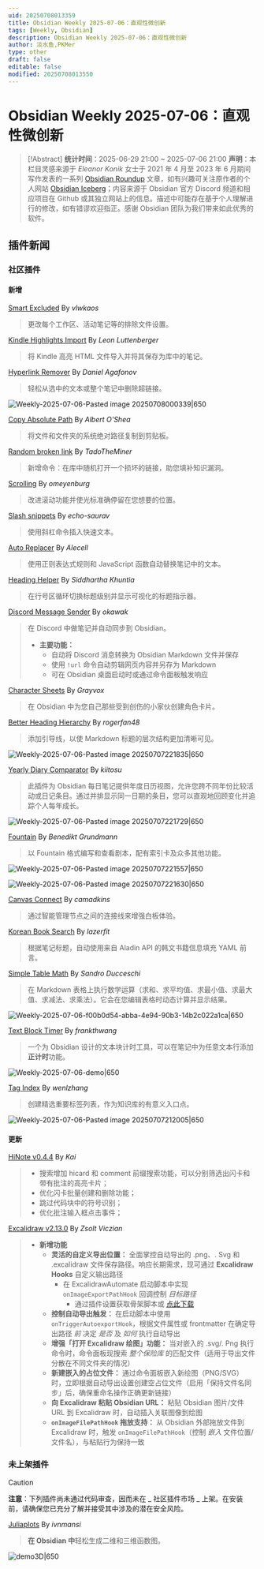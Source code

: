 ```yaml
---
uid: 20250708013359
title: Obsidian Weekly 2025-07-06：直观性微创新
tags: [Weekly, Obsidian]
description: Obsidian Weekly 2025-07-06：直观性微创新
author: 淡水鱼,PKMer
type: other
draft: false
editable: false
modified: 20250708013550
---
```


# Obsidian Weekly 2025-07-06：直观性微创新

> [!Abstract]
> **统计时间**：2025-06-29 21:00 ~ 2025-07-06 21:00
> **声明**：本栏目灵感来源于 _Eleanor Konik_ 女士于 2021 年 4 月至 2023 年 6 月期间写作发表的一系列 [Obsidian Roundup](https://www.eleanorkonik.com/tag/roundup/) 文章，如有兴趣可关注原作者的个人网站 [Obsidian Iceberg](https://www.eleanorkonik.com/)；内容来源于 Obsidian 官方 Discord 频道和相应项目在 Github 或其独立网站上的信息。描述中可能存在基于个人理解进行的修改，如有错谬欢迎指正。感谢 Obsidian 团队为我们带来如此优秀的软件。

## 插件新闻

### 社区插件

#### 新增

[Smart Excluded](https://obsidian.md/plugins?id=smart-excluded) By _vlwkaos_

> 更改每个工作区、活动笔记等的排除文件设置。

[Kindle Highlights Import](https://obsidian.md/plugins?id=kindle-highlights-import) By _Leon Luttenberger_

> 将 Kindle 高亮 HTML 文件导入并将其保存为库中的笔记。

[Hyperlink Remover](https://obsidian.md/plugins?id=hyperlink-remover) By _Daniel Agafonov_

> 轻松从选中的文本或整个笔记中删除超链接。

![Weekly-2025-07-06-Pasted image 20250708000339|650](https://cdn.pkmer.cn/images/Weekly-2025-07-06-Pasted%20image%2020250708000339.png!pkmer)

[Copy Absolute Path](https://obsidian.md/plugins?id=copy-absolute-path) By _Albert O'Shea_

> 将文件和文件夹的系统绝对路径复制到剪贴板。

[Random broken link](https://obsidian.md/plugins?id=random-broken-link) By _TadoTheMiner_

> 新增命令：在库中随机打开一个损坏的链接，助您填补知识漏洞。

[Scrolling](https://obsidian.md/plugins?id=scrolling) By _omeyenburg_

> 改进滚动功能并使光标准确停留在您想要的位置。

[Slash snippets](https://obsidian.md/plugins?id=slash-snippets) By _echo-saurav_

> 使用斜杠命令插入快速文本。

[Auto Replacer](https://obsidian.md/plugins?id=auto-replacer) By _Alecell_

> 使用正则表达式规则和 JavaScript 函数自动替换笔记中的文本。

[Heading Helper](https://obsidian.md/plugins?id=heading-helper) By _Siddhartha Khuntia_

> 在行号区循环切换标题级别并显示可视化的标题指示器。

[Discord Message Sender](https://obsidian.md/plugins?id=discord-message-sender) By _okawak_

> 在 Discord 中做笔记并自动同步到 Obsidian。
> - **主要功能：**
>     - 自动将 Discord 消息转换为 Obsidian Markdown 文件并保存
>     - 使用 `!url` 命令自动剪辑网页内容并另存为 Markdown
>     - 可在 Obsidian 桌面启动时或通过命令面板触发响应

[Character Sheets](https://obsidian.md/plugins?id=character-sheets) By _Grayvox_

> 在 Obsidian 中为您自己那些受到创伤的小家伙创建角色卡片。

[Better Heading Hierarchy](https://obsidian.md/plugins?id=better-heading-hierarchy) By _rogerfan48_

> 添加引导线，以使 Markdown 标题的层次结构更加清晰可见。

![Weekly-2025-07-06-Pasted image 20250707221835|650](https://cdn.pkmer.cn/images/Weekly-2025-07-06-Pasted%20image%2020250707221835.png!pkmer)

[Yearly Diary Comparator](https://obsidian.md/plugins?id=yearly-diary-comparator) By _kiitosu_

> 此插件为 Obsidian 每日笔记提供年度日历视图，允许您跨不同年份比较活动或日记条目。通过并排显示同一日期的条目，您可以直观地回顾变化并追踪个人每年成长。

![Weekly-2025-07-06-Pasted image 20250707221729|650](https://cdn.pkmer.cn/images/Weekly-2025-07-06-Pasted%20image%2020250707221729.png!pkmer)

[Fountain](https://obsidian.md/plugins?id=fountain) By _Benedikt Grundmann_

> 以 Fountain 格式编写和查看剧本，配有索引卡及众多其他功能。

![Weekly-2025-07-06-Pasted image 20250707221557|650](https://cdn.pkmer.cn/images/Weekly-2025-07-06-Pasted%20image%2020250707221557.png!pkmer)

![Weekly-2025-07-06-Pasted image 20250707221630|650](https://cdn.pkmer.cn/images/Weekly-2025-07-06-Pasted%20image%2020250707221630.png!pkmer)

[Canvas Connect](https://obsidian.md/plugins?id=canvas-connect) By _camadkins_

> 通过智能管理节点之间的连接线来增强白板体验。

[Korean Book Search](https://obsidian.md/plugins?id=korean-book-search) By _lazerfit_

> 根据笔记标题，自动使用来自 Aladin API 的韩文书籍信息填充 YAML 前言。

[Simple Table Math](https://obsidian.md/plugins?id=simple-table-math) By _Sandro Ducceschi_

> 在 Markdown 表格上执行数学运算（求和、求平均值、求最小值、求最大值、求减法、求乘法）。它会在您编辑表格时动态计算并显示结果。

![Weekly-2025-07-06-f00b0d54-abba-4e94-90b3-14b2c022a1ca|650](https://cdn.pkmer.cn/images/Weekly-2025-07-06-f00b0d54-abba-4e94-90b3-14b2c022a1ca.gif)

[Text Block Timer](https://obsidian.md/plugins?id=text-block-timer) By _frankthwang_

> 一个为 Obsidian 设计的文本块计时工具，可以在笔记中为任意文本行添加**正计时**功能。

![Weekly-2025-07-06-demo|650](https://cdn.pkmer.cn/images/Weekly-2025-07-06-demo.gif!pkmer)

[Tag Index](https://obsidian.md/plugins?id=tag-index) By _wenlzhang_

> 创建精选重要标签列表，作为知识库的有意义入口点。

![Weekly-2025-07-06-Pasted image 20250707212005|650](https://cdn.pkmer.cn/images/Weekly-2025-07-06-Pasted%20image%2020250707212005.png!pkmer)

#### 更新

[HiNote v0.4.4](https://github.com/CatMuse/HiNote/releases/tag/0.4.4) By _Kai_

> - 搜索增加 hicard 和 comment 前缀搜索功能，可以分别筛选出闪卡和带有批注的高亮卡片；
> - 优化闪卡批量创建和删除功能；
> - 跳过代码块中的符号识别；
> - 优化批注输入框点击事件；

[Excalidraw v2.13.0](https://github.com/zsviczian/obsidian-excalidraw-plugin/releases/tag/2.13.0) By _Zsolt Viczian_

> - **新增功能**
> 	- **灵活的自定义导出位置：** 全面掌控自动导出的 .png、. Svg 和 .excalidraw 文件保存路径。响应长期需求，现可通过 **Excalidraw Hooks** 自定义输出路径
>     - 在 ExcalidrawAutomate 启动脚本中实现 `onImageExportPathHook` 回调控制 _目标路径_
>         - 通过插件设置获取骨架脚本或 [点此下载](https://raw.githubusercontent.com/zsviczian/obsidian-excalidraw-plugin/refs/heads/master/src/constants/assets/startupScript.md)
> 	- **控制自动导出触发：** 在启动脚本中使用 `onTriggerAutoexportHook`，根据文件属性或 frontmatter 在确定导出路径 _前_ 决定 _是否_ 及 _如何_ 执行自动导出
> 	- **增强「打开 Excalidraw 绘图」功能：** 当对嵌入的 .svg/. Png 执行命令时，命令面板现搜索 _整个保险库_ 的匹配文件（适用于导出文件分散在不同文件夹的情况）
> 	- **新建嵌入的占位文件：** 通过命令面板嵌入新绘图（PNG/SVG）时，立即根据自动导出设置创建空占位文件（启用「保持文件名同步」后，确保重命名操作正确更新链接）
> 	- **向 Excalidraw 粘贴 Obsidian URL：** 粘贴 Obsidian 图片/文件 URL 到 Excalidraw 时，自动插入关联图像到绘图
> 	- **`onImageFilePathHook` 拖放支持：** 从 Obsidian 外部拖放文件到 Excalidraw 时，触发 `onImageFilePathHook`（控制 _嵌入_ 文件位置/文件名），与粘贴行为保持一致

### 未上架插件

> [!Caution]
> **注意**：下列插件尚未通过代码审查，因而未在 _ 社区插件市场 _ 上架。在安装前，请确保您已充分了解并接受其中涉及的潜在安全风险。

[Juliaplots](https://github.com/ivnmansi/juliaplots) By _ivnmansi_

> **在 Obsidian 中**轻松生成二维和三维函数图。

![demo3D|650](https://cdn.pkmer.cn/images/demo3D.gif!pkmer)

